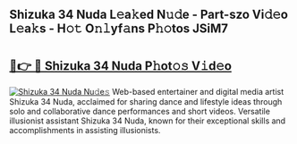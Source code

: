 ## Shizuka 34 Nuda L𝚎a𝚔ed N𝚞𝚍e - Part-szo Vi𝚍𝚎o L𝚎a𝚔s - H𝚘𝚝 O𝚗𝚕yf𝚊ns P𝚑𝚘tos JSiM7

# <h2><a href="http://kf2tsf.oniu.top/?m=Shizuka+34+Nuda">🔗👉 🔴 Shizuka 34 Nuda P𝚑ot𝚘𝚜 V𝚒d𝚎o</a></h2>

[![Shizuka 34 Nuda Nu𝚍e𝚜](https://i.imgur.com/0qMVB7G.gif)](http://kf2tsf.oniu.top/?m=Shizuka+34+Nuda)
Web-based entertainer and digital media artist Shizuka 34 Nuda, acclaimed for sharing dance and lifestyle ideas through solo and collaborative dance performances and short videos. Versatile illusionist assistant Shizuka 34 Nuda, known for their exceptional skills and accomplishments in assisting illusionists.  
